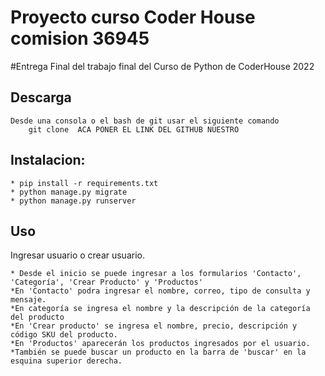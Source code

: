 # Proyecto curso Coder House comision 36945

#Entrega Final del trabajo final del Curso de Python de CoderHouse 2022

## Descarga
    Desde una consola o el bash de git usar el siguiente comando
        git clone  ACA PONER EL LINK DEL GITHUB NUESTRO


## Instalacion:
    * pip install -r requirements.txt
    * python manage.py migrate
    * python manage.py runserver

## Uso
 Ingresar usuario o crear usuario.

    * Desde el inicio se puede ingresar a los formularios 'Contacto', 'Categoría', 'Crear Producto' y 'Productos'
    *En 'Contacto' podra ingresar el nombre, correo, tipo de consulta y mensaje.
    *En categoría se ingresa el nombre y la descripción de la categoría del producto
    *En 'Crear producto' se ingresa el nombre, precio, descripción y código SKU del producto.
    *En 'Productos' aparecerán los productos ingresados por el usuario.
    *También se puede buscar un producto en la barra de 'buscar' en la esquina superior derecha.
    
